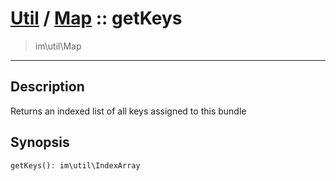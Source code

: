 # [Util](Util.md) / [Map](Util-Map.md) :: getKeys
 > im\util\Map
____

## Description
Returns an indexed list of all keys assigned to this bundle

## Synopsis
```php
getKeys(): im\util\IndexArray
```
